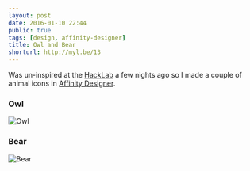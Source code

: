 ```yaml
---
layout: post
date: 2016-01-10 22:44
public: true
tags: [design, affinity-designer]
title: Owl and Bear
shorturl: http://myl.be/13
---
```


Was un-inspired at the [HackLab](https://hacklab.to/ "HackLab Toronto") a few nights ago so I made a couple of animal icons in [Affinity Designer](https://affinity.serif.com/en-gb/).

### Owl

<img src="{% upload_path owl.svg %}" alt="Owl">

### Bear

<img src="{% upload_path bear.svg %}" alt="Bear">